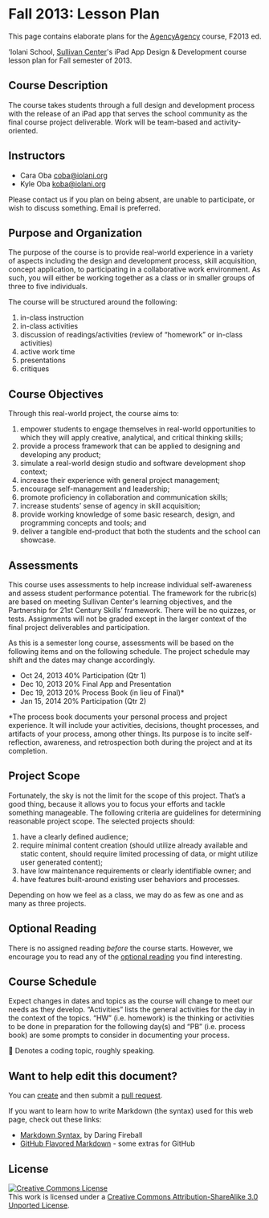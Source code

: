 Fall 2013: Lesson Plan
==================

This page contains elaborate plans for the [AgencyAgency](http://agencyagency.cc) course, F2013 ed.

‘Iolani School, [Sullivan Center](http://www.iolani.org/about/sullivan-center)'s iPad App Design &amp; Development course lesson plan for Fall semester of 2013.

## Course Description
The course takes students through a full design and development process with the release of an iPad app that serves the school community as the final course project deliverable. Work will be team-based and activity-oriented.

## Instructors

* Cara Oba coba@iolani.org
* Kyle Oba koba@iolani.org

Please contact us if you plan on being absent, are unable to participate, or wish to discuss something. Email is preferred.

## Purpose and Organization

The purpose of the course is to provide real-world experience in a variety of aspects including the design and development process, skill acquisition, concept application, to participating in a collaborative work environment. As such, you will either be working together as a class or in smaller groups of three to five individuals.

The course will be structured around the following:

1. in-class instruction
2. in-class activities
3. discussion of readings/activities (review of “homework” or in-class activities)
4. active work time
5. presentations
6. critiques

## Course Objectives

Through this real-world project, the course aims to:

1. empower students to engage themselves in real-world opportunities to which they will apply creative, analytical, and critical thinking skills;
2. provide a process framework that can be applied to designing and developing any product;
3. simulate a real-world design studio and software development shop context;
4. increase their experience with general project management;
5. encourage self-management and leadership;
6. promote proficiency in collaboration and communication skills;
7. increase students’ sense of agency in skill acquisition;
8. provide working knowledge of some basic research, design, and programming concepts and tools; and
9. deliver a tangible end-product that both the students and the school can showcase.

## Assessments

This course uses assessments to help increase individual self-awareness and assess student performance potential. The framework for the rubric(s) are based on meeting Sullivan Center's learning objectives, and the Partnership for 21st Century Skills’ framework. There will be no quizzes, or tests. Assignments will not be graded except in the larger context of the final project deliverables and participation. 

As this is a semester long course, assessments will be based on the following items and on the following schedule. The project schedule may shift and the dates may change accordingly.

* Oct 24, 2013  40% Participation (Qtr 1)
* Dec 10, 2013  20% Final App and Presentation
* Dec 19, 2013  20% Process Book (in lieu of Final)*
* Jan 15, 2014  20% Participation (Qtr 2)

*The process book documents your personal process and project experience. It will include your activities, decisions, thought processes, and artifacts of your process, among other things. Its purpose is to incite self-reflection, awareness, and retrospection both during the project and at its completion.

## Project Scope

Fortunately, the sky is not the limit for the scope of this project. That’s a good thing, because it allows you to focus your efforts and tackle something manageable. The following criteria are guidelines for determining reasonable project scope. The selected projects should:

1. have a clearly defined audience;
2. require minimal content creation (should utilize already available and static content, should require limited processing of data, or might utilize user generated content);
3. have low maintenance requirements or clearly identifiable owner; and
4. have features built-around existing user behaviors and processes.

Depending on how we feel as a class, we may do as few as one and as many as three projects. 

## Optional Reading

There is no assigned reading *before* the course starts. However, we encourage you to read any of the [optional reading](https://github.com/AgencyAgency/Fall2013LessonPlan/blob/master/OPTIONAL_READING.md) you find interesting.

## Course Schedule

Expect changes in dates and topics as the course will change to meet our needs as they develop.
“Activities” lists the general activities for the day in the context of the topics. “HW” (i.e. homework) is the thinking or activities to be done in preparation for the following day(s) and “PB” (i.e. process book) are some prompts to consider in documenting your process.

 Denotes a coding topic, roughly speaking.

## Want to help edit this document?

You can [create](https://help.github.com/articles/creating-a-pull-request) and then submit a [pull request](https://help.github.com/articles/using-pull-requests).

If you want to learn how to write Markdown (the syntax) used for this web page, check out these links:
* [Markdown Syntax](http://daringfireball.net/projects/markdown/syntax), by Daring Fireball
* [GitHub Flavored Markdown](https://help.github.com/articles/github-flavored-markdown) - some extras for GitHub

## License

<a rel="license" href="http://creativecommons.org/licenses/by-sa/3.0/"><img alt="Creative Commons License" style="border-width:0" src="http://i.creativecommons.org/l/by-sa/3.0/88x31.png" /></a><br />This work is licensed under a <a rel="license" href="http://creativecommons.org/licenses/by-sa/3.0/">Creative Commons Attribution-ShareAlike 3.0 Unported License</a>.